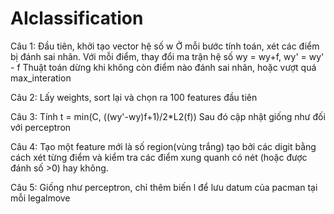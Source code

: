 # AIclassification
Câu 1:
Đầu tiên, khởi tạo vector hệ số w
Ở mỗi bước tính toán, xét các điểm bị đánh sai nhãn. Với mỗi điểm, thay đổi ma trận hệ số wy = wy+f, wy' = wy' - f
Thuật toán dừng khi không còn điểm nào đánh sai nhãn, hoặc vượt quá max_interation

Câu 2:
Lấy weights, sort lại và chọn ra 100 features đầu tiên

Câu 3:
Tính t = min(C, ((wy'-wy)f+1)/2*L2(f))
Sau đó cập nhật giống như đối với perceptron

Câu 4:
Tạo một feature mới là số region(vùng trắng) tạo bởi các digit bằng cách xét từng điểm và kiểm tra các điểm xung quanh có nét (hoặc được đánh số >0) hay không.

Câu 5:
Giống như perceptron, chỉ thêm biến l để lưu datum của pacman tại mỗi legalmove
